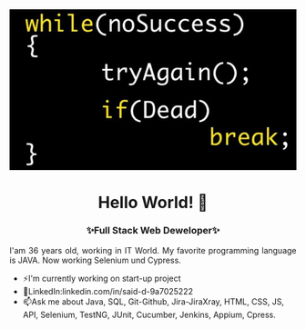 <img src="https://github.com/SaidDemirhan/SaidDemirhan/blob/main/try.png?raw=true" align="center">

<h1 align="center">Hello World! 👋 </h1>

<h3 align="center">✨Full Stack Web Deweloper✨</h3>

<p align="justify">I'am 36 years old, working in IT World. My favorite programming language is JAVA. Now working Selenium und Cypress.</p>

<ul>
  <li>⚡I'm currently working on start-up project</li>
  <li>🔭LinkedIn:linkedin.com/in/said-d-9a7025222 </li>
  <li>📫Ask me about Java, SQL, Git-Github, Jira-JiraXray, HTML, CSS, JS, API, Selenium, TestNG, JUnit, Cucumber, Jenkins, Appium, Cpress. </li>
</ul>
  
  
<!--
**SaidDemirhan/SaidDemirhan** is a ✨ _special_ ✨ repository because its `README.md` (this file) appears on your GitHub profile.

Here are some ideas to get you started:

- 🔭 I’m currently working on ...
- 🌱 I’m currently learning ...
- 👯 I’m looking to collaborate on ...
- 🤔 I’m looking for help with ...
- 💬 Ask me about ...
- 📫 How to reach me: ...
- 😄 Pronouns: ...
- ⚡ Fun fact: ...
-->
